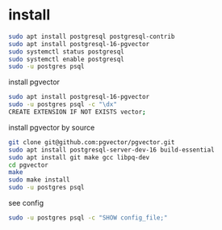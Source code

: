 # install

```sh
sudo apt install postgresql postgresql-contrib
sudo apt install postgresql-16-pgvector
sudo systemctl status postgresql
sudo systemctl enable postgresql
sudo -u postgres psql
```

install pgvector

```sh
sudo apt install postgresql-16-pgvector
sudo -u postgres psql -c "\dx"
CREATE EXTENSION IF NOT EXISTS vector;
```

install pgvector by source

```sh
git clone git@github.com:pgvector/pgvector.git
sudo apt install postgresql-server-dev-16 build-essential
sudo apt install git make gcc libpq-dev
cd pgvector
make 
sudo make install
sudo -u postgres psql

```

see config
```sh
sudo -u postgres psql -c "SHOW config_file;"
```